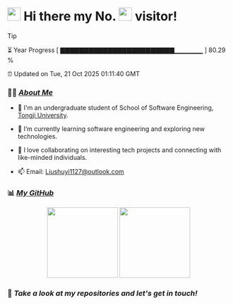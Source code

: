<h1>
  <img src="https://emojis.slackmojis.com/emojis/images/1660853767/60881/meow_attention.gif?1660853767" height="30"/>
  Hi there my No.
  <img src="https://profile-counter.glitch.me/bunnyoii/count.svg" height="30"/>
  visitor!
</h1>

> [!TIP]
> ⏳ Year Progress [ ▇▇▇▇▇▇▇▇▇▇▇▇▇▇▇▇▇▇▇▇▇▇▇▇▁▁▁▁▁▁ ] 80.29 %
>
> ⏰ Updated on Tue, 21 Oct 2025 01:11:40 GMT

### 👨‍💻 *[About Me](https://bunnyoii.github.io)*

* 🚀 I'm an undergraduate student of School of Software Engineering, [Tongji University](https://www.tongji.edu.cn).

* 🌱 I’m currently learning software engineering and exploring new technologies.

* 🔭 I love collaborating on interesting tech projects and connecting with like-minded individuals.

* 📫 Email: Liushuyi1127@outlook.com

### 📊 *[My GitHub](https://github.com/bunnyoii)*

<div align="center">
  <img src="https://github-readme-stats.vercel.app/api?username=bunnyoii&show_icons=true&count_private=true" height="160"/>
  <img src="https://github-readme-stats.vercel.app/api/top-langs/?username=bunnyoii&layout=compact" height="160"/>
</div>

### 🥰 *Take a look at my repositories and let's get in touch!*
